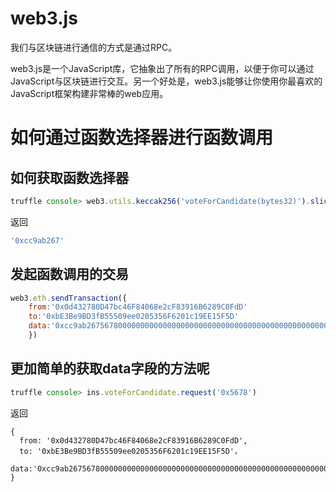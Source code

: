 
# web3.js
我们与区块链进行通信的方式是通过RPC。

web3.js是一个JavaScript库，它抽象出了所有的RPC调用，以便于你可以通过JavaScript与区块链进行交互。另一个好处是，web3.js能够让你使用你最喜欢的JavaScript框架构建非常棒的web应用。

# 如何通过函数选择器进行函数调用
## 如何获取函数选择器
```js
truffle console> web3.utils.keccak256('voteForCandidate(bytes32)').slice(0,10)
```
返回
```js
'0xcc9ab267'
```

## 发起函数调用的交易
```javascript
web3.eth.sendTransaction({
    from:'0x0d432780D47bc46F84068e2cF83916B6289C0FdD'
    to:'0xbE3Be9BD3fB55509ee0205356F6201c19EE15F5D'
    data:'0xcc9ab2675678000000000000000000000000000000000000000000000000000000000000'
    })
```

## 更加简单的获取data字段的方法呢
```js
truffle console> ins.voteForCandidate.request('0x5678')
```
返回
```
{
  from: '0x0d432780D47bc46F84068e2cF83916B6289C0FdD',
  to: '0xbE3Be9BD3fB55509ee0205356F6201c19EE15F5D'，
  data:'0xcc9ab2675678000000000000000000000000000000000000000000000000000000000000'
}
```

